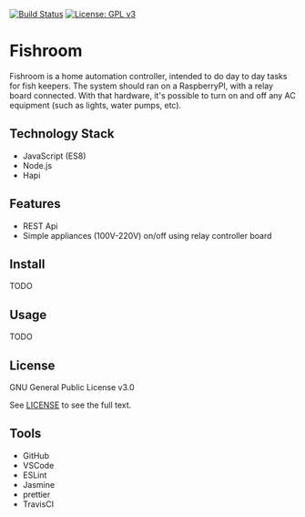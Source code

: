 [![Build Status](https://travis-ci.org/dklight/fishroom.svg?branch=master)](https://travis-ci.org/dklight/fishroom)
[![License: GPL v3](https://img.shields.io/badge/License-GPL%20v3-blue.svg)](https://www.gnu.org/licenses/gpl-3.0)

# Fishroom
Fishroom is a home automation controller, intended to do day to day tasks for fish keepers. The system should ran on a RaspberryPI, with a relay board connected. With that hardware, it's possible to turn on and off any AC equipment (such as lights, water pumps, etc).

## Technology Stack
 - JavaScript (ES8)
 - Node.js
 - Hapi

## Features
 - REST Api
 - Simple appliances (100V-220V) on/off using relay controller board


## Install
TODO


## Usage
TODO


## License
GNU General Public License v3.0

See [LICENSE](LICENSE) to see the full text.

## Tools
 - GitHub
 - VSCode
 - ESLint
 - Jasmine
 - prettier
 - TravisCI